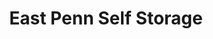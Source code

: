 ---
title: "East Penn Self Storage"
url: /center-valley/east-penn-self-storage/
shop: storage rental
---
